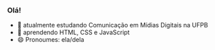 ### Olá! 


- 🔭 atualmente estudando Comunicação em Mídias Digitais na UFPB
- 🌱 aprendendo HTML, CSS e JavaScript
- 😄 Pronoumes: ela/dela
